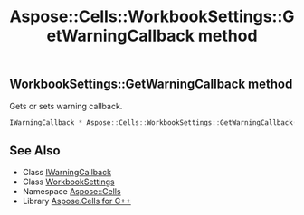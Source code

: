 ﻿---
title: Aspose::Cells::WorkbookSettings::GetWarningCallback method
linktitle: GetWarningCallback
second_title: Aspose.Cells for C++ API Reference
description: 'Aspose::Cells::WorkbookSettings::GetWarningCallback method. Gets or sets warning callback in C++.'
type: docs
weight: 11000
url: /cpp/aspose.cells/workbooksettings/getwarningcallback/
---
## WorkbookSettings::GetWarningCallback method


Gets or sets warning callback.

```cpp
IWarningCallback * Aspose::Cells::WorkbookSettings::GetWarningCallback()
```

## See Also

* Class [IWarningCallback](../../iwarningcallback/)
* Class [WorkbookSettings](../)
* Namespace [Aspose::Cells](../../)
* Library [Aspose.Cells for C++](../../../)
